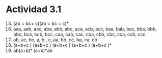 # Actividad 3.1
15) (ab + bc+ c)(ab + bc + c)*
16) aaa, aab, aac, aba, abb, abc, aca, acb, acc, baa, bab, bac, bba, bbb, bbc, bca, bcb, bcc, caa, cab, cac, cba, cbb, cbc, cca, ccb, ccc.
17) ab, ac, bc, a, b , c, aa, bb, cc, ba, ca, cb 
18)  (a+b+c ) (a+b+c ) (a+b+c ) (a+b+c ) (a+b+c )*
19)  ab(a+b)*
(a+b)*ab
